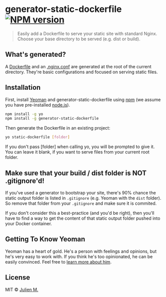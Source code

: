 # generator-static-dockerfile [![NPM version][npm-image]][npm-url]
> Easily add a Dockerfile to serve your static site with standard Nginx. 
> Choose your base directory to be served (e.g. dist or build).

## What's generated?

A [Dockerfile](generators/app/templates/Dockerfile) and an [.nginx.conf](generators/app/templates/.nginx.conf) are generated at the root of the current directory.
They're basic configurations and focused on serving static files.

## Installation

First, install [Yeoman](http://yeoman.io) and generator-static-dockerfile using [npm](https://www.npmjs.com/) (we assume you have pre-installed [node.js](https://nodejs.org/)).

```bash
npm install -g yo
npm install -g generator-static-dockerfile
```

Then generate the Dockerfile in an existing project:

```bash
yo static-dockerfile [folder]
```

If you don't pass [folder] when calling yo, you will be prompted to give it. You can leave it blank, if you want to serve files from your current root folder.

## Make sure that your build / dist folder is NOT .gitignore'd!

If you've used a generator to bootstrap your site, there's 90% chance the static output folder is listed in `.gitignore` (e.g. Yeoman with the `dist` folder).
So remove that folder from your `.gitignore` and make sure it is commited.

If you don't consider this a best-practice (and you'd be right), then you'll have to find a way to get the content of that static output folder pushed into your Docker container.

## Getting To Know Yeoman

Yeoman has a heart of gold. He&#39;s a person with feelings and opinions, but he&#39;s very easy to work with. If you think he&#39;s too opinionated, he can be easily convinced. Feel free to [learn more about him](http://yeoman.io/).

## License

MIT © [Julien M.]()


[npm-image]: https://badge.fury.io/js/generator-static-dockerfile.svg
[npm-url]: https://npmjs.org/package/generator-static-dockerfile
